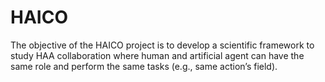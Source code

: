 # HAICO
The objective of the HAICO project is to develop a scientific framework to study HAA collaboration where human and artificial agent can have the same role and perform the same tasks (e.g., same action’s field).
